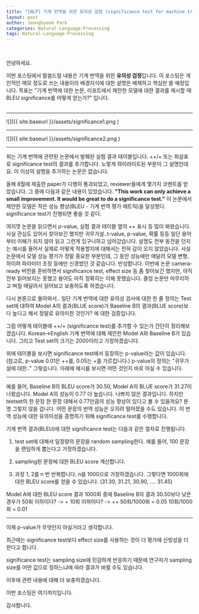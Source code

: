 ```yaml
---
title: "[NLP] ﻿기계 번역을 위한 유의성 검정 (significance test for machine translation)"
layout: post
author: Jeonghyeok Park
categories: Natural-Language-Processing
tags: Natural-Language-Processing
---
```


﻿

안녕하세요.

이번 포스팅에서 말씀드릴 내용은 기계 번역을 위한 **유의성 검정**입니다.
이 포스팅은 개인적인 메모 정도로 쓰는 내용이라 배경지식에 대한 설명은 배제하고 핵심만 쓸 예정입니다.
목표는 "기계 번역에 대한 논문, 리포트에서 제안한 모델에 대한 결과를 제시할 때 BLEU significance를 어떻게 얻는가?" 입니다.  
﻿

---


﻿![]({{ site.baseurl }}/assets/significance1.png )

---

![]({{ site.baseurl }}/assets/significance2.png )

---

위는 기계 번역에 관련된 논문에서 발췌된 실험 결과 테이블입니다.
++/+ 또는 화살표로 significance test의 결과를 추가합니다.
노랗게 하이라이트된 부분이 그 설명인데요. 이 이상의 설명을 추가하는 논문은 없습니다.


올해 8월에 제출한 paper가 다행히 통과되었고, reviewer들에게 몇가지 코멘트를 받았습니다.
그 중에 다음과 같은 내용이 있었습니다.
**"This work can only achieve a small improvement. It would be great to do a significance test."**
이 논문에서 제안한 모델은 작은 성능 향상(BLEU - 기계 번역 평가 메트릭)을 달성했다. significance test가 진행되면 좋을 것 같다.


여지껏 논문을 읽으면서 p-value, 실험 결과 테이블 옆의 ++ 표시 등 많이 봐왔습니다. 사실 관심도 있어서 찾아보긴 했지만 귀무가설..t-value, p-value, 확률 등등 일단 용어부터 이해가 되지 않아 읽고 그런게 있구나하고 넘어갔습니다.
설명도 전부 동전을 던지는 예시를 들어서 실제로 어떻게 적용할지에 대해서는 전혀 감이 오지 않았습니다.
사실 논문에서 모델 성능 평가가 정말 중요한 부분인데, 그 동안 성능에만 매달려 모델 변형, 하이퍼 파라미터 조정 등에만 신경썼던 것 같습니다. 반성합니다. 
이번에 논문 camera-ready 버전을 준비하면서 significance test, effect size 등 좀 찾아보긴 했지만, 아직 전부 읽어보지는 못했고 용어도 아직 정확히는 이해 못했습니다. 졸업 논문만 마무리하고 며칠 매달려서 읽어보고 보충하도록 하겠습니다.

다시 본론으로 돌아와서..
일단 기계 번역에 대한 유의성 검사에 대한 한 줄 정의는
Test set에 대하여 Model A의 결과(BLUE score)가 Baseline B의 결과(BLUE score)보다 높다고 해서 정말로 유의미한 것인가? 에 대한 검증입니다.

그럼 어떻게 테이블에 ++/+ (significance test)를 추가할 수 있는가 간단히 정리해보겠습니다.
Korean->English 기계 번역에 대해 제안한 Model A와 Baseline B가 있습니다.
그리고 Test set의 크기는 2000이라고 가정하겠습니다.

위에 테이블을 보시면 significance test에서 등장하는 p-value라는 값이 있습니다. (참고로, p-value 0.01은 ++를, 0.05는 +를 가르킵니다.)
p-value의 정의는 "귀무가설에 대한.." 그렇습니다. 아래에 예시를 보시면 어떤 것인지 바로 아실 수 있습니다.

---

예를 들어, Baseline B의 BLEU score가 30.50, Model A의 BLUE score가 31.27이 나왔습니다.
Model A의 성능이 0.77 더 높습니다.
나쁘지 않은 결과입니다. 하지만 testset의 한 문장 한 문장 대해서 0.77만큼의 성능 향상이 있다고 볼 수 있을까요?
분명 그렇지 않을 겁니다. 어떤 문장의 번역 성능은 오히려 떨어졌을 수도 있습니다.
이 번역 성능에 대한 유의미성을 증명하기 위해 significance test를 수행합니다.

기계 번역 결과(BLEU)에 대한 significance test는 다음과 같은 절차로 진행됩니다.

1. test set에 대해서 일정량의 문장을 random sampling한다.
예를 들어, 100 문장을 랜덤하게 뽑는다고 가정하겠습니다.

2. sampling된 문장에 대한 BLEU score 계산합니다.

3. 과정 1, 2를 n 번 반복합니다.
n을 1000으로 가정하겠습니다.
그렇다면 1000회에 대한 BLEU score를 얻을 수 있습니다.
(31.30, 31.21, 30.90, .... 31.45)

Model A에 대한 BLEU score 결과 1000회 중에 Baseline B의 결과 30.50보다 낮은 경우가
50회 이하이다? -> +
10회 이하이다? -> ++
50회/1000회 = 0.05
10회/1000회 = 0.01

---

이제 p-value가 무엇인지 아실거라고 생각합니다.

최근에는 significance test보다 effect size를 사용하는 것이 더 평가에 신빙성을 더 한다고 합니다.

significance test는 sampling size에 민감하게 반응하기 때문에 연구자가 sampling size를 어떤 값으로 정하느냐에 따라 결과가 바뀔 수도 있습니다.

이후에 관련 내용에 대해 더 보충하겠습니다.

이번 포스팅은 여기까지입니다.

감사합니다.
﻿
